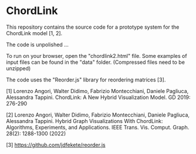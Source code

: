 # ChordLink

This repository contains the source code for a prototype system for the ChordLink model [1, 2].

The code is unpolished ...

To run on your browser, open the "chordlink2.html" file.
Some examples of input files can be found in the "data" folder.
(Compressed files need to be unzipped)

The code uses the "Reorder.js" library for reordering matrices [3]. 


[1] Lorenzo Angori, Walter Didimo, Fabrizio Montecchiani, Daniele Pagliuca, Alessandra Tappini. ChordLink: A New Hybrid Visualization Model. GD 2019: 276-290

[2] Lorenzo Angori, Walter Didimo, Fabrizio Montecchiani, Daniele Pagliuca, Alessandra Tappini. Hybrid Graph Visualizations With ChordLink: Algorithms, Experiments, and Applications. IEEE Trans. Vis. Comput. Graph. 28(2): 1288-1300 (2022)

[3] https://github.com/jdfekete/reorder.js
